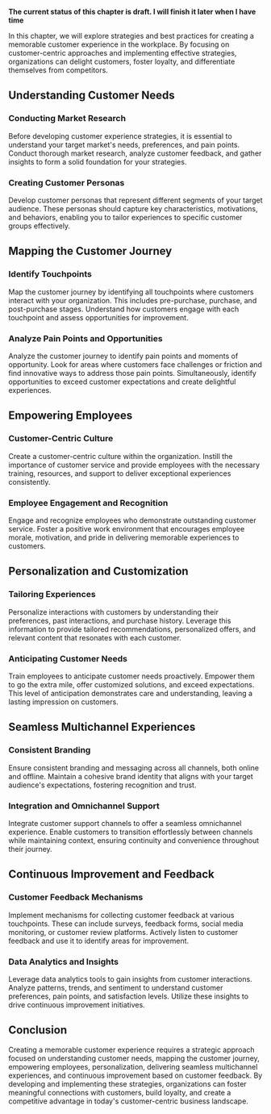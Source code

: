 **The current status of this chapter is draft. I will finish it later when I have time**

In this chapter, we will explore strategies and best practices for creating a memorable customer experience in the workplace. By focusing on customer-centric approaches and implementing effective strategies, organizations can delight customers, foster loyalty, and differentiate themselves from competitors.

Understanding Customer Needs
----------------------------

### Conducting Market Research

Before developing customer experience strategies, it is essential to understand your target market's needs, preferences, and pain points. Conduct thorough market research, analyze customer feedback, and gather insights to form a solid foundation for your strategies.

### Creating Customer Personas

Develop customer personas that represent different segments of your target audience. These personas should capture key characteristics, motivations, and behaviors, enabling you to tailor experiences to specific customer groups effectively.

Mapping the Customer Journey
----------------------------

### Identify Touchpoints

Map the customer journey by identifying all touchpoints where customers interact with your organization. This includes pre-purchase, purchase, and post-purchase stages. Understand how customers engage with each touchpoint and assess opportunities for improvement.

### Analyze Pain Points and Opportunities

Analyze the customer journey to identify pain points and moments of opportunity. Look for areas where customers face challenges or friction and find innovative ways to address those pain points. Simultaneously, identify opportunities to exceed customer expectations and create delightful experiences.

Empowering Employees
--------------------

### Customer-Centric Culture

Create a customer-centric culture within the organization. Instill the importance of customer service and provide employees with the necessary training, resources, and support to deliver exceptional experiences consistently.

### Employee Engagement and Recognition

Engage and recognize employees who demonstrate outstanding customer service. Foster a positive work environment that encourages employee morale, motivation, and pride in delivering memorable experiences to customers.

Personalization and Customization
---------------------------------

### Tailoring Experiences

Personalize interactions with customers by understanding their preferences, past interactions, and purchase history. Leverage this information to provide tailored recommendations, personalized offers, and relevant content that resonates with each customer.

### Anticipating Customer Needs

Train employees to anticipate customer needs proactively. Empower them to go the extra mile, offer customized solutions, and exceed expectations. This level of anticipation demonstrates care and understanding, leaving a lasting impression on customers.

Seamless Multichannel Experiences
---------------------------------

### Consistent Branding

Ensure consistent branding and messaging across all channels, both online and offline. Maintain a cohesive brand identity that aligns with your target audience's expectations, fostering recognition and trust.

### Integration and Omnichannel Support

Integrate customer support channels to offer a seamless omnichannel experience. Enable customers to transition effortlessly between channels while maintaining context, ensuring continuity and convenience throughout their journey.

Continuous Improvement and Feedback
-----------------------------------

### Customer Feedback Mechanisms

Implement mechanisms for collecting customer feedback at various touchpoints. These can include surveys, feedback forms, social media monitoring, or customer review platforms. Actively listen to customer feedback and use it to identify areas for improvement.

### Data Analytics and Insights

Leverage data analytics tools to gain insights from customer interactions. Analyze patterns, trends, and sentiment to understand customer preferences, pain points, and satisfaction levels. Utilize these insights to drive continuous improvement initiatives.

Conclusion
----------

Creating a memorable customer experience requires a strategic approach focused on understanding customer needs, mapping the customer journey, empowering employees, personalization, delivering seamless multichannel experiences, and continuous improvement based on customer feedback. By developing and implementing these strategies, organizations can foster meaningful connections with customers, build loyalty, and create a competitive advantage in today's customer-centric business landscape.
